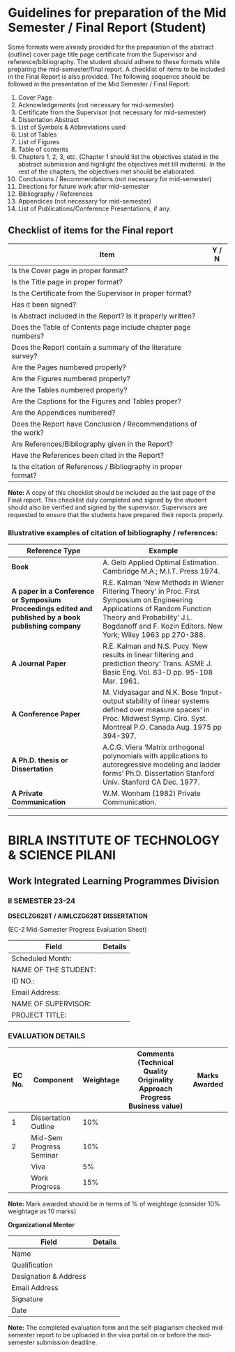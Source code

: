 # Guidelines for preparation of the Mid Semester / Final Report (Student)

Some formats were already provided for the preparation of the abstract (outline) cover page title page certificate from the Supervisor and reference/bibliography. The student should adhere to these formats while preparing the mid-semester/final report. A checklist of items to be included in the Final Report is also provided. The following sequence should be followed in the presentation of the Mid Semester / Final Report:

1. Cover Page
2. Acknowledgements (not necessary for mid-semester)
3. Certificate from the Supervisor (not necessary for mid-semester)
4. Dissertation Abstract
5. List of Symbols & Abbreviations used
6. List of Tables
7. List of Figures
8. Table of contents
9. Chapters 1, 2, 3, etc. (Chapter 1 should list the objectives stated in the abstract submission and highlight the objectives met till midterm). In the rest of the chapters, the objectives met should be elaborated.
10. Conclusions / Recommendations (not necessary for mid-semester)
11. Directions for future work after mid-semester
12. Bibliography / References
13. Appendices (not necessary for mid-semester)
14. List of Publications/Conference Presentations, if any.

## Checklist of items for the Final report

| Item                                                                 | Y / N |
|----------------------------------------------------------------------|-------|
| Is the Cover page in proper format?                                  |       |
| Is the Title page in proper format?                                  |       |
| Is the Certificate from the Supervisor in proper format?             |       |
| Has it been signed?                                                  |       |
| Is Abstract included in the Report? Is it properly written?          |       |
| Does the Table of Contents page include chapter page numbers?        |       |
| Does the Report contain a summary of the literature survey?          |       |
| Are the Pages numbered properly?                                     |       |
| Are the Figures numbered properly?                                   |       |
| Are the Tables numbered properly?                                    |       |
| Are the Captions for the Figures and Tables proper?                  |       |
| Are the Appendices numbered?                                         |       |
| Does the Report have Conclusion / Recommendations of the work?       |       |
| Are References/Bibliography given in the Report?                     |       |
| Have the References been cited in the Report?                        |       |
| Is the citation of References / Bibliography in proper format?       |       |

**Note:** A copy of this checklist should be included as the last page of the Final report. This checklist duly completed and signed by the student should also be verified and signed by the supervisor. Supervisors are requested to ensure that the students have prepared their reports properly.

### Illustrative examples of citation of bibliography / references:

| Reference Type                                                                      | Example                                                                                     |
|-------------------------------------------------------------------------------------|---------------------------------------------------------------------------------------------|
| **Book**                                                                            | A. Gelb Applied Optimal Estimation. Cambridge M.A.; M.I.T. Press 1974.                      |
| **A paper in a Conference or Symposium Proceedings edited and published by a book publishing company** | R.E. Kalman ‘New Methods in Wiener Filtering Theory’ in Proc. First Symposium on Engineering Applications of Random Function Theory and Probability’ J.L. Bogdanoff and F. Kozin Editors. New York; Wiley 1963 pp 270-388. |
| **A Journal Paper**                                                                 | R.E. Kalman and N.S. Pucy ‘New results in linear filtering and prediction theory’ Trans. ASME J. Basic Eng. Vol. 83-D pp. 95-108 Mar. 1961. |
| **A Conference Paper**                                                              | M. Vidyasagar and N.K. Bose ‘Input-output stability of linear systems defined over measure spaces’ in Proc. Midwest Symp. Ciro. Syst. Montreal P.O. Canada Aug. 1975 pp 394-397. |
| **A Ph.D. thesis or Dissertation**                                                  | A.C.G. Viera ‘Matrix orthogonal polynomials with applications to autoregressive modeling and ladder forms’ Ph.D. Dissertation Stanford Univ. Stanford CA Dec. 1977. |
| **A Private Communication**                                                         | W.M. Wonham (1982) Private Communication.                                                  |

---

# BIRLA INSTITUTE OF TECHNOLOGY & SCIENCE PILANI
## Work Integrated Learning Programmes Division
### II SEMESTER 23-24

**DSECLZG628T / AIMLCZG628T DISSERTATION**

(EC-2 Mid-Semester Progress Evaluation Sheet)

| Field             | Details        |
|-------------------|----------------|
| Scheduled Month:  |                |
| NAME OF THE STUDENT: |             |
| ID NO.:           |                |
| Email Address:    |                |
| NAME OF SUPERVISOR: |              |
| PROJECT TITLE:    |                |

### EVALUATION DETAILS

| EC No. | Component                      | Weightage | Comments (Technical Quality Originality Approach Progress Business value) | Marks Awarded |
|--------|--------------------------------|-----------|-------------------------------------------------------------------------|----------------|
| 1      | Dissertation Outline           | 10%       |                                                                         |                |
| 2      | Mid-Sem Progress Seminar       | 10%       |                                                                         |                |
|        | Viva                           | 5%        |                                                                         |                |
|        | Work Progress                  | 15%       |                                                                         |                |

**Note:** Mark awarded should be in terms of % of weightage (consider 10% weightage as 10 marks)

**Organizational Mentor**

| Field           | Details          |
|-----------------|------------------|
| Name            |                  |
| Qualification   |                  |
| Designation & Address |           |
| Email Address   |                  |
| Signature       |                  |
| Date            |                  |

**Note:** The completed evaluation form and the self-plagiarism checked mid-semester report to be uploaded in the viva portal on or before the mid-semester submission deadline.
